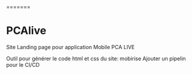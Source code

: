=======
# PCAlive
Site Landing page pour application Mobile PCA LIVE

Outil pour générer le code html et css du site: mobirise
Ajouter un pipelin pour le CI/CD

